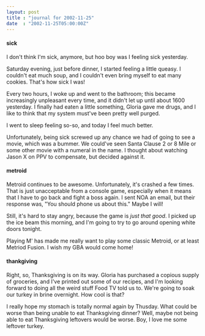 ```yaml
---
layout: post
title : "journal for 2002-11-25"
date  : "2002-11-25T05:00:00Z"
---
```

<h4>sick</h4>I don't think I'm sick, anymore, but hoo boy was I feeling sick yesterday.

Saturday evening, just before dinner, I started feeling a little queasy.  I couldn't eat much soup, and I couldn't even bring myself to eat many cookies. That's how sick I was!

Every two hours, I woke up and went to the bathroom; this became increasingly unpleasant every time, and it didn't let up until about 1600 yesterday.  I finally had eaten a little something, Gloria gave me drugs, and I like to think that my system must've been pretty well purged.

I went to sleep feeling so-so, and today I feel much better.

Unfortunately, being sick screwed up any chance we had of going to see a movie, which was a bummer.  We could've seen Santa Clause 2 or 8 Mile or some other movie with a numeral in the name.  I thought about watching Jason X on PPV to compensate, but decided against it.<h4>metroid</h4>Metroid continues to be awesome.  Unfortunately, it's crashed a few times. That is just unacceptable from a console game, especially when it means that I have to go back and fight a boss again.  I sent NOA an email, but their response was, "You should phone us about this."  Maybe I will!

Still, it's hard to stay angry, because the game is <em>just that good</em>.  I picked up the ice beam this morning, and I'm going to try to go around opening white doors tonight.

Playing M' has made me really want to play some classic Metroid, or at least Metriod Fusion.  I wish my GBA would come home!<h4>thankgiving</h4>Right, so, Thanksgiving is on its way.  Gloria has purchased a copious supply of groceries, and I've printed out some of our recipes, and I'm looking forward to doing all the weird stuff Food TV told us to.  We're going to soak our turkey in brine overnight.  How cool is that?

I really hope my stomach is totally normal again by Thusday.  What could be worse than being unable to eat Thanksgiving dinner?  Well, maybe not being able to eat Thanksgiving leftovers would be worse.  Boy, I love me some leftover turkey.

